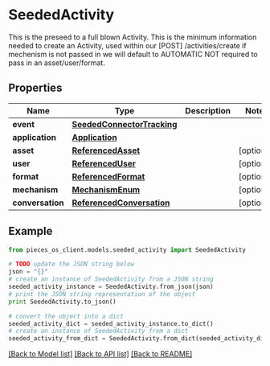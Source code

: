 # SeededActivity

This is the preseed to a full blown Activity.  This is the minimum information needed to create an Activity, used within our [POST] /activities/create  if mechenism is not passed in we will default to AUTOMATIC  NOT required to pass in an asset/user/format.

## Properties
Name | Type | Description | Notes
------------ | ------------- | ------------- | -------------
**event** | [**SeededConnectorTracking**](SeededConnectorTracking.md) |  | 
**application** | [**Application**](Application.md) |  | 
**asset** | [**ReferencedAsset**](ReferencedAsset.md) |  | [optional] 
**user** | [**ReferencedUser**](ReferencedUser.md) |  | [optional] 
**format** | [**ReferencedFormat**](ReferencedFormat.md) |  | [optional] 
**mechanism** | [**MechanismEnum**](MechanismEnum.md) |  | [optional] 
**conversation** | [**ReferencedConversation**](ReferencedConversation.md) |  | [optional] 

## Example

```python
from pieces_os_client.models.seeded_activity import SeededActivity

# TODO update the JSON string below
json = "{}"
# create an instance of SeededActivity from a JSON string
seeded_activity_instance = SeededActivity.from_json(json)
# print the JSON string representation of the object
print SeededActivity.to_json()

# convert the object into a dict
seeded_activity_dict = seeded_activity_instance.to_dict()
# create an instance of SeededActivity from a dict
seeded_activity_from_dict = SeededActivity.from_dict(seeded_activity_dict)
```
[[Back to Model list]](../README.md#documentation-for-models) [[Back to API list]](../README.md#documentation-for-api-endpoints) [[Back to README]](../README.md)


